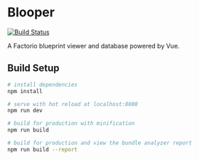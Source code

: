 # Blooper
[![Build Status](https://api.travis-ci.org/BlooperDB/Website.svg?branch=master)](https://travis-ci.org/BlooperDB/Website)

A Factorio blueprint viewer and database powered by Vue.

## Build Setup

``` bash
# install dependencies
npm install

# serve with hot reload at localhost:8080
npm run dev

# build for production with minification
npm run build

# build for production and view the bundle analyzer report
npm run build --report
```
